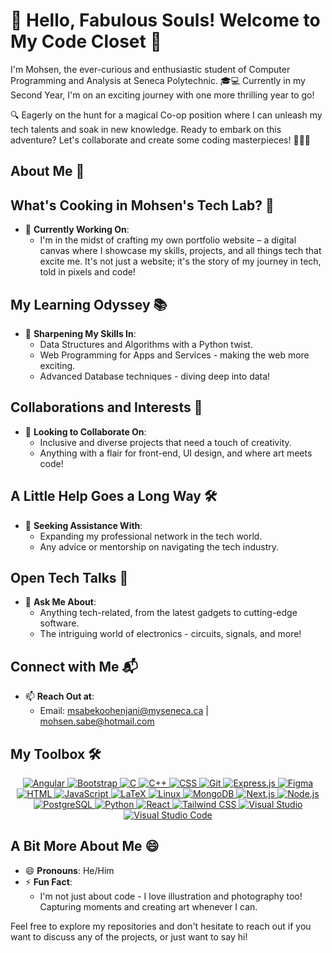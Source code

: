 
# 🌟 Hello, Fabulous Souls! Welcome to My Code Closet  🌈

I'm Mohsen, the ever-curious and enthusiastic student of Computer Programming and Analysis at Seneca Polytechnic. 🎓💻 
Currently in my Second Year, I'm on an exciting journey with one more thrilling year to go!

🔍 Eagerly on the hunt for a magical Co-op position where I can unleash my tech talents and soak in new knowledge. 
Ready to embark on this adventure? Let's collaborate and create some coding masterpieces! 🌊👨‍💻


## About Me 🚀

## What's Cooking in Mohsen's Tech Lab? 🧪

- 🔭 **Currently Working On**: 
  - I'm in the midst of crafting my own portfolio website – a digital canvas where I showcase my skills, projects, and all things tech that excite me. It's not just a website; it's the story of my journey in tech, told in pixels and code!

## My Learning Odyssey 📚
- 🌱 **Sharpening My Skills In**:
  - Data Structures and Algorithms with a Python twist.
  - Web Programming for Apps and Services - making the web more exciting.
  - Advanced Database techniques - diving deep into data!

## Collaborations and Interests 🤝
- 👯 **Looking to Collaborate On**: 
  - Inclusive and diverse projects that need a touch of creativity.
  - Anything with a flair for front-end, UI design, and where art meets code!

## A Little Help Goes a Long Way 🛠️
- 🤔 **Seeking Assistance With**: 
  - Expanding my professional network in the tech world.
  - Any advice or mentorship on navigating the tech industry.

## Open Tech Talks 💬
- 💬 **Ask Me About**:
  - Anything tech-related, from the latest gadgets to cutting-edge software.
  - The intriguing world of electronics - circuits, signals, and more!

## Connect with Me 📬
- 📫 **Reach Out at**:
  - Email: msabekoohenjani@myseneca.ca | mohsen.sabe@hotmail.com

## My Toolbox 🛠️

<p align="center">
  <a href="https://skillicons.dev">
    <img src="https://skillicons.dev/icons?i=angular" alt="Angular" title="Angular" />
    <img src="https://skillicons.dev/icons?i=bootstrap" alt="Bootstrap" title="Bootstrap" />
    <img src="https://skillicons.dev/icons?i=c" alt="C" title="C" />
    <img src="https://skillicons.dev/icons?i=cpp" alt="C++" title="C++" />
    <img src="https://skillicons.dev/icons?i=css" alt="CSS" title="CSS" />
    <img src="https://skillicons.dev/icons?i=git" alt="Git" title="Git" />
    <img src="https://skillicons.dev/icons?i=express" alt="Express.js" title="Express.js" />
    <img src="https://skillicons.dev/icons?i=figma" alt="Figma" title="Figma" />
    <img src="https://skillicons.dev/icons?i=html" alt="HTML" title="HTML" />
    <img src="https://skillicons.dev/icons?i=js" alt="JavaScript" title="JavaScript" />
    <img src="https://skillicons.dev/icons?i=latex" alt="LaTeX" title="LaTeX" />
    <img src="https://skillicons.dev/icons?i=linux" alt="Linux" title="Linux" />
    <img src="https://skillicons.dev/icons?i=mongodb" alt="MongoDB" title="MongoDB" />
    <img src="https://skillicons.dev/icons?i=nextjs" alt="Next.js" title="Next.js" />
    <img src="https://skillicons.dev/icons?i=nodejs" alt="Node.js" title="Node.js" />
    <img src="https://skillicons.dev/icons?i=postgres" alt="PostgreSQL" title="PostgreSQL" />
    <img src="https://skillicons.dev/icons?i=py" alt="Python" title="Python" />
    <img src="https://skillicons.dev/icons?i=react" alt="React" title="React" />
    <img src="https://skillicons.dev/icons?i=tailwind" alt="Tailwind CSS" title="Tailwind CSS" />
    <img src="https://skillicons.dev/icons?i=visualstudio" alt="Visual Studio" title="Visual Studio" />
    <img src="https://skillicons.dev/icons?i=vscode" alt="Visual Studio Code" title="Visual Studio Code" />
  </a>
</p>

## A Bit More About Me 😄
- 😄 **Pronouns**: He/Him
- ⚡ **Fun Fact**: 
  - I'm not just about code - I love illustration and photography too! Capturing moments and creating art whenever I can.

Feel free to explore my repositories and don't hesitate to reach out if you want to discuss any of the projects, or just want to say hi!

